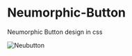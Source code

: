 # Neumorphic-Button
Neumorphic Button design in css

![Neubutton](https://user-images.githubusercontent.com/44922533/79679496-20dcdb80-8224-11ea-88ab-18340f2bc5e8.gif)

